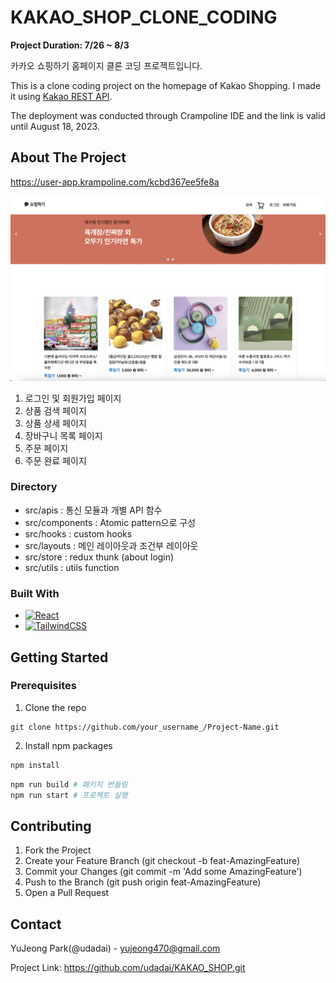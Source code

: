 # KAKAO_SHOP_CLONE_CODING

**Project Duration: 7/26 ~ 8/3**

카카오 쇼핑하기 홈페이지 클론 코딩 프로젝트입니다.

This is a clone coding project on the homepage of Kakao Shopping. I made it using [Kakao REST API](http://kakao-app-env.eba-kfsgeb74.ap-northeast-2.elasticbeanstalk.com/docs/api-docs.html).

The deployment was conducted through Crampoline IDE and the link is valid until August 18, 2023.

## About The Project

https://user-app.krampoline.com/kcbd367ee5fe8a

![HomePage](HomePage.png)

1. 로그인 및 회원가입 페이지
2. 상품 검색 페이지
3. 상품 상세 페이지
4. 장바구니 목록 페이지
5. 주문 페이지
6. 주문 완료 페이지

### Directory

- src/apis : 통신 모듈과 개별 API 함수
- src/components : Atomic pattern으로 구성
- src/hooks : custom hooks
- src/layouts : 메인 레이아웃과 조건부 레이아웃
- src/store : redux thunk (about login)
- src/utils : utils function

### Built With

- [![React][React.js]][React-url]
- [![TailwindCSS][TailwindCSS]][Tailwind-url]

## Getting Started

### Prerequisites

1. Clone the repo

```
git clone https://github.com/your_username_/Project-Name.git
```

2. Install npm packages

```bash
npm install
```

```bash
npm run build # 패키지 번들링
npm run start # 프로젝트 실행
```

## Contributing

1. Fork the Project
2. Create your Feature Branch (git checkout -b feat-AmazingFeature)
3. Commit your Changes (git commit -m 'Add some AmazingFeature')
4. Push to the Branch (git push origin feat-AmazingFeature)
5. Open a Pull Request

## Contact

YuJeong Park(@udadai) - yujeong470@gmail.com

Project Link: https://github.com/udadai/KAKAO_SHOP.git

[TailwindCSS]: https://img.shields.io/badge/Tailwind%20CSS-06B6D4?style=flat-square&logo=Tailwind%20CSS&logoColor=white
[Tailwind-url]: https://tailwindcss.com/
[React.js]: https://img.shields.io/badge/React-20232A?style=for-the-badge&logo=react&logoColor=61DAFB
[React-url]: https://reactjs.org/

